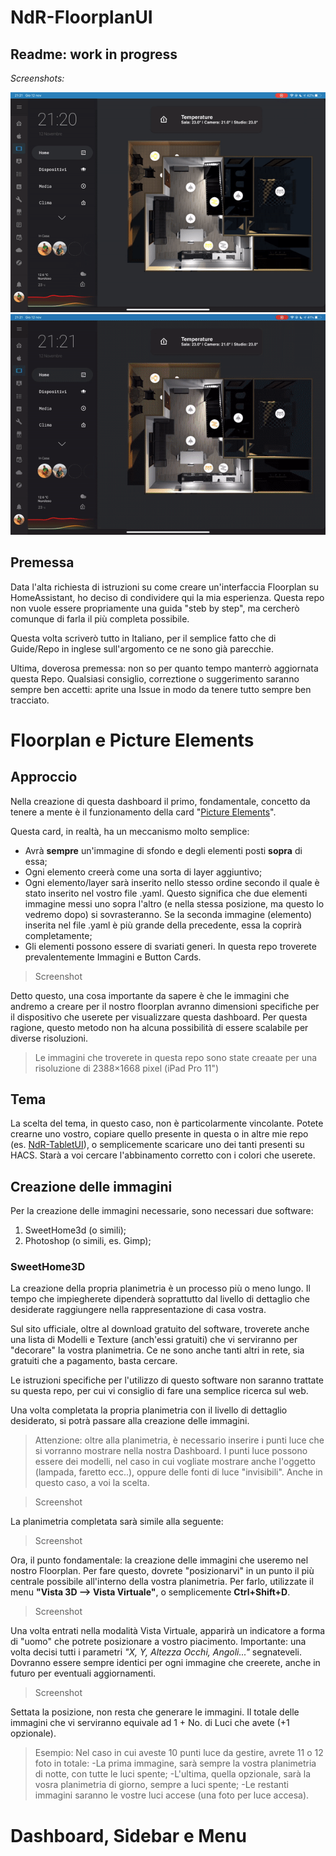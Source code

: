# NdR-FloorplanUI
## Readme: work in progress

*Screenshots:*

<img src="/www/ndr_floorplan/Screenshot/IMG_0595.GIF" width="600" /> <img src="/www/ndr_floorplan/Screenshot/IMG_0596.GIF" width="600" />

## Premessa

Data l'alta richiesta di istruzioni su come creare un'interfaccia Floorplan su HomeAssistant, ho deciso di condividere qui la mia esperienza.
Questa repo non vuole essere propriamente una guida "steb by step", ma cercherò comunque di farla il più completa possibile. 

Questa volta scriverò tutto in Italiano, per il semplice fatto che di Guide/Repo in inglese sull'argomento ce ne sono già parecchie.

Ultima, doverosa premessa: non so per quanto tempo manterrò aggiornata questa Repo. Qualsiasi consiglio, correztione o suggerimento saranno sempre ben accetti: aprite una Issue in modo da tenere tutto sempre ben tracciato.

# Floorplan e Picture Elements

## Approccio

Nella creazione di questa dashboard il primo, fondamentale, concetto da tenere a mente è il funzionamento della card "[Picture Elements](https://www.home-assistant.io/lovelace/picture-elements/)".

Questa card, in realtà, ha un meccanismo molto semplice: 
- Avrà **sempre** un'immagine di sfondo e degli elementi posti **sopra** di essa;
- Ogni elemento creerà come una sorta di layer aggiuntivo;
- Ogni elemento/layer sarà inserito nello stesso ordine secondo il quale è stato inserito nel vostro file .yaml. Questo significa che due elementi immagine messi uno sopra l'altro (e nella stessa posizione, ma questo lo vedremo dopo) si sovrasteranno. Se la seconda immagine (elemento) inserita nel file .yaml è più grande della precedente, essa la coprirà completamente;
- Gli elementi possono essere di svariati generi. In questa repo troverete prevalentemente Immagini e Button Cards.

>Screenshot

Detto questo, una cosa importante da sapere è che le immagini che andremo a creare per il nostro floorplan avranno dimensioni specifiche per il dispositivo che userete per visualizzare questa dashboard. Per questa ragione, questo metodo non ha alcuna possibilità di essere scalabile per diverse risoluzioni.
>Le immagini che troverete in questa repo sono state creaate per una risoluzione di 2388×1668 pixel (iPad Pro 11")

## Tema

La scelta del tema, in questo caso, non è particolarmente vincolante. 
Potete crearne uno vostro, copiare quello presente in questa o in altre mie repo (es. [NdR-TabletUI](https://github.com/NdR91/NdR-TabletUI)), o semplicemente scaricare uno dei tanti presenti su HACS. Starà a voi cercare l'abbinamento corretto con i colori che userete.

## Creazione delle immagini
Per la creazione delle immagini necessarie, sono necessari due software:
1. SweetHome3d (o simili);
2. Photoshop (o simili, es. Gimp);

### SweetHome3D
La creazione della propria planimetria è un processo più o meno lungo. Il tempo che impiegherete dipenderà soprattutto dal livello di dettaglio che desiderate raggiungere nella rappresentazione di casa vostra.

Sul sito ufficiale, oltre al download gratuito del software, troverete anche una lista di Modelli e Texture (anch'essi gratuiti) che vi serviranno per "decorare" la vostra planimetria. Ce ne sono anche tanti altri in rete, sia gratuiti che a pagamento, basta cercare.

Le istruzioni specifiche per l'utilizzo di questo software non saranno trattate su questa repo, per cui vi consiglio di fare una semplice ricerca sul web.

Una volta completata la propria planimetria con il livello di dettaglio desiderato, si potrà passare alla creazione delle immagini.
>Attenzione: oltre alla planimetria, è necessario inserire i punti luce che si vorranno mostrare nella nostra Dashboard. I punti luce possono essere dei modelli, nel caso in cui vogliate mostrare anche l'oggetto (lampada, faretto ecc..), oppure delle fonti di luce "invisibili". Anche in questo caso, a voi la scelta.

>Screenshot

La planimetria completata sarà simile alla seguente:

>Screenshot

Ora, il punto fondamentale: la creazione delle immagini che useremo nel nostro Floorplan.
Per fare questo, dovrete "posizionarvi" in un punto il più centrale possibile all'interno della vostra planimetria.
Per farlo, utilizzate il menu **"Vista 3D --> Vista Virtuale"**, o semplicemente **Ctrl+Shift+D**.

>Screenshot

Una volta entrati nella modalità Vista Virtuale, apparirà un indicatore a forma di "uomo" che potrete posizionare a vostro piacimento.
Importante: una volta decisi tutti i parametri *"X, Y, Altezza Occhi, Angoli..."* segnateveli. Dovranno essere sempre identici per ogni immagine che creerete, anche in futuro per eventuali aggiornamenti.

>Screenshot

Settata la posizione, non resta che generare le immagini. Il totale delle immagini che vi serviranno equivale ad 1 + No. di Luci che avete (+1 opzionale).
>Esempio:
>Nel caso in cui aveste 10 punti luce da gestire, avrete 11 o 12 foto in totale:
>-La prima immagine, sarà sempre la vostra planimetria di notte, con tutte le luci spente;
>-L'ultima, quella opzionale, sarà la vosra planimetria di giorno, sempre a luci spente;
>-Le restanti immagini saranno le vostre luci accese (una foto per luce accesa).

# Dashboard, Sidebar e Menu